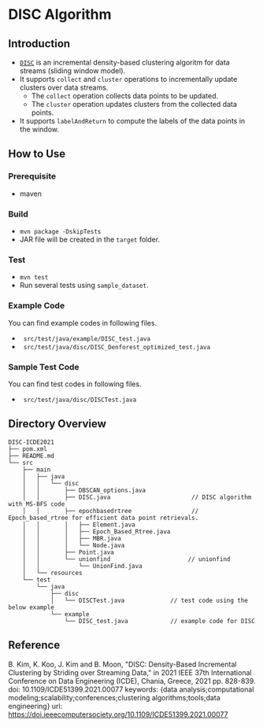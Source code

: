 # DISC Algorithm 

## Introduction
- [`DISC`](https://doi.org/10.1109/ICDE51399.2021.00077) is an incremental density-based clustering algoritm for data streams (sliding window model).   
- It supports `collect` and `cluster` operations to incrementally update clusters over data streams. 
  - The `collect` operation collects data points to be updated. 
  - The `cluster` operation updates clusters from the collected data points. 
- It supports `labelAndReturn` to compute the labels of the data points in the window. 


## How to Use
### Prerequisite 
- maven 

### Build  
- `mvn package -DskipTests`
- JAR file will be created in the `target` folder. 

### Test
- `mvn test`
- Run several tests using `sample_dataset`.

### Example Code 
You can find example codes in following files. 
- ` src/test/java/example/DISC_test.java`
- ` src/test/java/disc/DISC_Denforest_optimized_test.java`

### Sample Test Code 
You can find test codes in following files. 
- ` src/test/java/disc/DISCTest.java`

## Directory Overview 
```
DISC-ICDE2021
├── pom.xml
├── README.md
└── src
    ├── main
    │   ├── java
    │   │   └── disc
    │   │       ├── DBSCAN_options.java
    │   │       ├── DISC.java                       // DISC algorithm with MS-BFS code
    │   │       ├── epochbasedrtree                 // Epoch_based_rtree for efficient data point retrievals.
    │   │       │   ├── Element.java
    │   │       │   ├── Epoch_Based_Rtree.java      
    │   │       │   ├── MBR.java
    │   │       │   └── Node.java       
    │   │       ├── Point.java        
    │   │       └── unionfind                      // unionfind
    │   │           └── UnionFind.java
    │   └── resources
    └── test
        └── java
            ├── disc
            │   └── DISCTest.java             // test code using the below example
            └── example
                └── DISC_test.java            // example code for DISC

```

## Reference
B. Kim, K. Koo, J. Kim and B. Moon,  "DISC: Density-Based Incremental Clustering by Striding over Streaming Data," in 2021 IEEE 37th International Conference on Data Engineering (ICDE), Chania, Greece, 2021 pp. 828-839.
doi: 10.1109/ICDE51399.2021.00077
keywords: {data analysis;computational modeling;scalability;conferences;clustering algorithms;tools;data engineering}
url: https://doi.ieeecomputersociety.org/10.1109/ICDE51399.2021.00077
###
